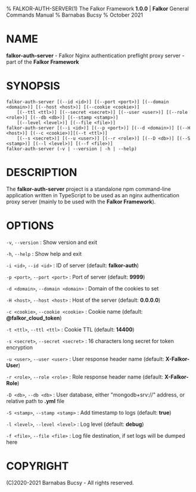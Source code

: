 % FALKOR-AUTH-SERVER(1) The Falkor Framework **1.0.0** | **Falkor** General Commands Manual
% Barnabas Bucsy
% October 2021

# NAME

**falkor-auth-server** - Falkor Nginx authentication preflight proxy server - part of the **Falkor Framework**

# SYNOPSIS

```
falkor-auth-server [(--id <id>)] [(--port <port>)] [(--domain <domain>)] [(--host <host>)] [(--cookie <cookie>)]
    [(--ttl <ttl>)] [(--secret <secret>)] [(--user <user>)] [(--role <role>)] [(--db <db>)] [(--stamp <stamp>)]
    [(--level <level>)] [(--file <file>)]
falkor-auth-server [(--i <id>)] [(--p <port>)] [(--d <domain>)] [(--H <host>)] [(--c <cookie>)][(--t <ttl>)] 
    [(--s <secret>)] [(--u <user>)] [(--r <role>)] [(--D <db>)] [(--S <stamp>)] [(--l <level>)] [(--f <file>)]
falkor-auth-server (-v | --version | -h | --help)
```

# DESCRIPTION

The **falkor-auth-server** project is a standalone npm command-line application written in TypeScript to be used as an nginx authentication proxy server (mainly to be used with the **Falkor Framework**).

# OPTIONS

`-v`, `--version`
:   Show version and exit

`-h`, `--help`
:   Show help and exit

`-i <id>`, `--id <id>`
:   ID of server  (default: **falkor-auth**)

`-p <port>`, `--port <port>`
:   Port of server  (default: **9999**)

`-d <domain>`, `--domain <domain>`
:   Domain of the cookies to set

`-H <host>`, `--host <host>`
:   Host of the server  (default: **0.0.0.0**)

`-c <cookie>`, `--cookie <cookie>`
:   Cookie name  (default: **@falkor_cloud_token**)

`-t <ttl>`, `--ttl <ttl>`
:   Cookie TTL  (default: **14400**)

`-s <secret>`, `--secret <secret>`
:   16 characters long secret for token encryption

`-u <user>`, `--user <user>`
:   User response header name  (default: **X-Falkor-User**)

`-r <role>`, `--role <role>`
:   Role response header name  (default: **X-Falkor-Role**)

`-D <db>`, `--db <db>`
:   User database, either "mongodb+srv://" address, or relative path to **.yml** file

`-S <stamp>`, `--stamp <stamp>`
:   Add timestamp to logs  (default: **true**)

`-l <level>`, `--level <level>`
:   Log level  (default: **debug**)

`-f <file>`, `--file <file>`
:   Log file destination, if set logs will be dumped here

# COPYRIGHT

(C)2020-2021 Barnabas Bucsy - All rights reserved.
